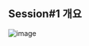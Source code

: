## Session#1 개요
![image](https://user-images.githubusercontent.com/68372094/156681855-cfdf5933-f93a-41d1-b61d-0ba910a8151c.png)


